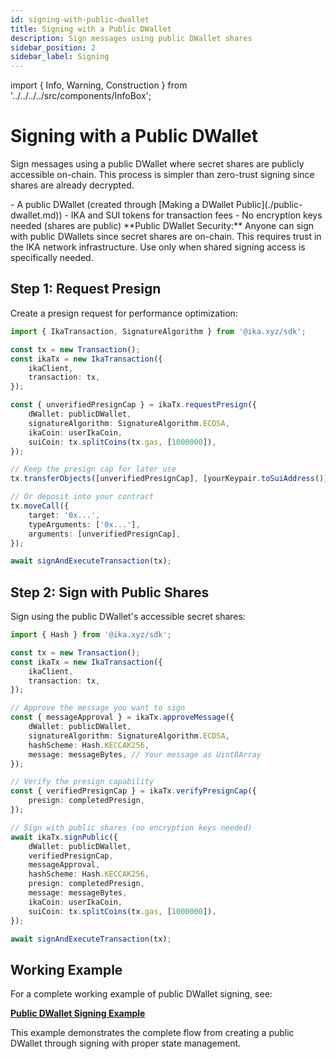```yaml
---
id: signing-with-public-dwallet
title: Signing with a Public DWallet
description: Sign messages using public DWallet shares
sidebar_position: 2
sidebar_label: Signing
---
```


import { Info, Warning, Construction } from '../../../../src/components/InfoBox';

# Signing with a Public DWallet

<Construction />

Sign messages using a public DWallet where secret shares are publicly accessible on-chain. This process is simpler than zero-trust signing since shares are already decrypted.

<Info title="Prerequisites">
- A public DWallet (created through [Making a DWallet Public](./public-dwallet.md))
- IKA and SUI tokens for transaction fees
- No encryption keys needed (shares are public)
</Info>

<Warning title="Trust Model">
**Public DWallet Security:** Anyone can sign with public DWallets since secret shares are on-chain. This requires trust in the IKA network infrastructure. Use only when shared signing access is specifically needed.
</Warning>

## Step 1: Request Presign

Create a presign request for performance optimization:

```typescript
import { IkaTransaction, SignatureAlgorithm } from '@ika.xyz/sdk';

const tx = new Transaction();
const ikaTx = new IkaTransaction({
	ikaClient,
	transaction: tx,
});

const { unverifiedPresignCap } = ikaTx.requestPresign({
	dWallet: publicDWallet,
	signatureAlgorithm: SignatureAlgorithm.ECDSA,
	ikaCoin: userIkaCoin,
	suiCoin: tx.splitCoins(tx.gas, [1000000]),
});

// Keep the presign cap for later use
tx.transferObjects([unverifiedPresignCap], [yourKeypair.toSuiAddress()]);

// Or deposit into your contract
tx.moveCall({
	target: '0x...',
	typeArguments: ['0x...'],
	arguments: [unverifiedPresignCap],
});

await signAndExecuteTransaction(tx);
```

## Step 2: Sign with Public Shares

Sign using the public DWallet's accessible secret shares:

```typescript
import { Hash } from '@ika.xyz/sdk';

const tx = new Transaction();
const ikaTx = new IkaTransaction({
	ikaClient,
	transaction: tx,
});

// Approve the message you want to sign
const { messageApproval } = ikaTx.approveMessage({
	dWallet: publicDWallet,
	signatureAlgorithm: SignatureAlgorithm.ECDSA,
	hashScheme: Hash.KECCAK256,
	message: messageBytes, // Your message as Uint8Array
});

// Verify the presign capability
const { verifiedPresignCap } = ikaTx.verifyPresignCap({
	presign: completedPresign,
});

// Sign with public shares (no encryption keys needed)
await ikaTx.signPublic({
	dWallet: publicDWallet,
	verifiedPresignCap,
	messageApproval,
	hashScheme: Hash.KECCAK256,
	presign: completedPresign,
	message: messageBytes,
	ikaCoin: userIkaCoin,
	suiCoin: tx.splitCoins(tx.gas, [1000000]),
});

await signAndExecuteTransaction(tx);
```

## Working Example

For a complete working example of public DWallet signing, see:

**[Public DWallet Signing Example](https://github.com/dwallet-labs/ika/blob/main/sdk/typescript/examples/shared-dwallet/dwallet-sharing-sign.ts)**

This example demonstrates the complete flow from creating a public DWallet through signing with proper state management.
